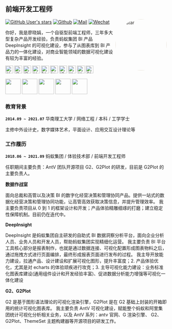 ## 前端开发工程师

<div style="position: relative;">
 <img style="border-radius: 100%; padding-left: 0px; filter: brightness(1.2) contrast(.85) saturate(.05) sepia(.2)" src="https://avatars.githubusercontent.com/u/15646325?v=4" width="160" height="160" alt="avatar" align="right">
 <span style="display: none; position: absolute; bottom: -160px; right: 0; background: #fff; border-radius: 100%; padding: 8px; font-size: 12px">{ ...🧡 }</span>
</div>

[![GitHub User's stars](https://img.shields.io/github/stars/visiky?style=social)](https://github.com/visiky)
[![Github](https://img.shields.io/github/followers/visiky?label=Follow&style=social)](https://github.com/visiky)
[![Mail](https://img.shields.io/badge/-736929286@qq.com-gray?style=flat-square&logo=gmail&logoColor=red&link=)](mailto:736929286@qq.com)
[![Wechat](https://img.shields.io/badge/-15625057119-07c160?style=flat-square&logo=Wechat&logoColor=white&link=https://www.linkedin.com/in/dengju-deng-8707b7a5/)](https://www.linkedin.com/in/alexey-khachatryan-8707b7a5/)

你好，我是廖晓娟，一个自驱型前端工程师，三年多大型复杂产品开发经验，负责蚂蚁集团 BI 产品 DeepInsight 的可视化建设，参与了从图表库到 BI 产品力的一体化建设，对商业智能领域的数据可视化建设有较为丰富的经验。

<!-- My Social Links -->

<code><a href="https://github.com/visiky" target="_blank"><img height="24" alt="github" src="https://camo.githubusercontent.com/b079fe922f00c4b86f1b724fbc2e8141c468794ce8adbc9b7456e5e1ad09c622/68747470733a2f2f6564656e742e6769746875622e696f2f537570657254696e7949636f6e732f696d616765732f7376672f6769746875622e737667"></a></code>
<code><a href="https://www.google.com/chrome/" target="_blank"><img height="24" alt="chrome" src="https://camo.githubusercontent.com/9f9d124d411068111c0c4707b245a3461c5c1171f7310b802c1be1353c68c93d/68747470733a2f2f6564656e742e6769746875622e696f2f537570657254696e7949636f6e732f696d616765732f7376672f6368726f6d652e737667"></a></code>
<code><a href="https://www.zhihu.com/people/visiky" target="_blank"><img height="24" alt="zhihu" src="https://static.zhihu.com/static/favicon.ico"></a></code>
<code><a href="https://segmentfault.com/u/turkyden" target="_blank"><img height="24" alt="segmentfault" src="https://camo.githubusercontent.com/008d0c2d87e4310eda2c92e711b4dd3df8818f0e65a219c8329a935fef40a2f1/68747470733a2f2f63646e2e7365676d656e746661756c742e636f6d2f762d35666237376638342f676c6f62616c2f696d672f66617669636f6e2e69636f"></a></code>
<code><a href="https://www.behance.net/visiky" target="_blank"><img height="24" alt="behance" src="https://a5.behance.net/d08c757ea5f13023ff0d658534fe01d7fcec6097/img/site/favicon.ico?cb=264615658"></a></code>
<code><a href="https://juejin.cn/user/1099167357484327" target="_blank"><img height="24" alt="juejin" src="https://b-gold-cdn.xitu.io/favicons/v2/favicon-32x32.png"></a></code>
<code><a href="https://stackoverflow.com/" target="_blank"><img height="24" alt="stackoverflow" src="https://cdn.sstatic.net/Sites/stackoverflow/Img/favicon.ico?v=ec617d715196"></a></code>
<code><a href="https://codepen.io/turkyden" target="_blank"><img height="24" alt="codepen" src="https://camo.githubusercontent.com/8370aa5746ed07f4c5b9d4b1fb1930924f1de40475a29047580a0be8e571b599/68747470733a2f2f7374617469632e636f646570656e2e696f2f6173736574732f66617669636f6e2f66617669636f6e2d616563333439343066626331613665373837393734646364333630663263366236333334386434623166346530366337373734333039366435353438306633332e69636f"></a></code>
<code><a href="https://codesandbox.io/u/visiky" target="_blank"><img height="24" alt="codesandbox" src="https://camo.githubusercontent.com/1456820f3a6a3b8152a5c958ecbcf25e5eb2ef2034c566a101bacd41bf8ca2ee/68747470733a2f2f636f646573616e64626f782e696f2f66617669636f6e2e69636f"></a></code>
<code><a href="https://dribbble.com/visiky" target="_blank"><img height="24" alt="dribbble" src="https://camo.githubusercontent.com/ad020ac08fdbf9becdb52a0d5e18ec3eff97c297d8c7ef9f6ff06459e39fa984/68747470733a2f2f6564656e742e6769746875622e696f2f537570657254696e7949636f6e732f696d616765732f7376672f6472696262626c652e737667"></a></code>

<!-- Your Tech Stack -->

<code><img height="48" src="https://www.vectorlogo.zone/logos/reactjs/reactjs-ar21.svg"></code>
<code><img height="48" src="https://www.vectorlogo.zone/logos/typescriptlang/typescriptlang-ar21.svg"></code>
<code><img height="48" src="https://www.vectorlogo.zone/logos/nestjs/nestjs-ar21.svg"></code>
<code><img height="48" src="https://www.vectorlogo.zone/logos/nodejs/nodejs-ar21.svg"></code>
<code><img height="48" src="https://www.vectorlogo.zone/logos/electronjs/electronjs-ar21.svg"></code>

### 教育背景

**`2014.09 ~ 2021.07`** 华南理工大学 / 网络工程 / 本科 / 工学学士

主修中外设计史，数字媒体艺术，平面设计、应用交互设计理论等

### 工作履历

**`2018.06 ~ 2021.09`** 蚂蚁集团 / 体验技术部 / 前端开发工程师

任职期间主要负责：AntV 团队开源项目 G2、G2Plot 的研发，目前是 G2Plot 的主要负责人。

**数据作战室**

面向总裁和高管以及决策 BI 的数字化经营决策和管理协同产品。提供一站式的数据化经营决策和管理协同功能，让高管高效获取决策信息，并提升管理效率。
我主要负责项目从 0 到 1 的框架设计和开发；产品体验精雕细琢的打磨；建立稳定性保障机制。目前仍在迭代中。

**DeepInsight**

DeepInsight 是蚂蚁集团自主研发的自助式 BI 数据洞察分析平台，面向企业分析人员、业务人员和开发人员，帮助蚂蚁集团实现精细化运营。
我主要负责 BI 平台工具核心部分是报表制作，也就是通过数据连接、可视化配置形成图表物料之后，通过拖拽方式进行页面编排，最终形成报表页面进行发布的过程。
我主导开放能力建设，拉通产品、设计建设和扩展可视化图形，提升丰富度；2. 产品体验优化，尤其是对 echarts 的体验顽疾进行攻克；3. 主导可视化能力建设：业务标准化图表库建设(通用组件设计和开发经验丰富)、促进数据分析能力增强等可视化一体化建设

**G2、G2Plot**

G2 是基于图形语法理论的可视化渲染引擎，G2Plot 是在 G2 基础上封装的开箱即用的统计可视化图表库。
我主要负责 AntV 可视化建设，赋能整个蚂蚁和阿里集团统计可视化分析相关业务，以及 AntV 系列：antv 官网、G 渲染引擎、 G2、G2Plot、ThemeSet 主题构建器等开源项目的研发工作。

